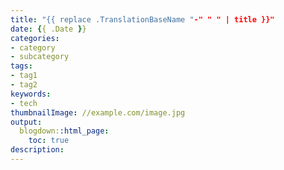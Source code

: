 ```yaml
---
title: "{{ replace .TranslationBaseName "-" " " | title }}"
date: {{ .Date }}
categories:
- category
- subcategory
tags:
- tag1
- tag2
keywords:
- tech
thumbnailImage: //example.com/image.jpg
output:
  blogdown::html_page:
    toc: true  
description: 
---
```

